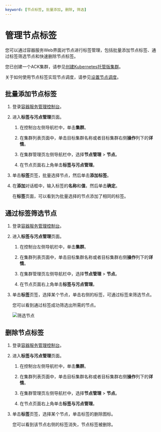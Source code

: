 ```yaml
---
keyword: [节点标签, 批量添加, 删除, 筛选]
---
```


# 管理节点标签

您可以通过容器服务Web界面对节点进行标签管理，包括批量添加节点标签、通过标签筛选节点和快速删除节点标签。

您已创建一个ACK集群，请参见[创建Kubernetes托管版集群](/cn.zh-CN/Kubernetes集群用户指南/集群/创建集群/创建Kubernetes托管版集群.md)。

关于如何使用节点标签实现节点调度，请参见[设置节点调度](/cn.zh-CN/Kubernetes集群用户指南/节点与节点池/节点/设置节点调度.md)。

## 批量添加节点标签

1.  登录[容器服务管理控制台](https://cs.console.aliyun.com)。

2.  进入**标签与污点管理**页面。

    1.  在控制台左侧导航栏中，单击**集群**。

    2.  在集群列表页面中，单击目标集群名称或者目标集群右侧**操作**列下的**详情**。

    3.  在集群管理页左侧导航栏中，选择**节点管理** \> **节点**。

    4.  在节点页面右上角单击**标签与污点管理**。

3.  单击**标签**页签，批量选择节点，然后单击**添加标签**。

4.  在**添加**对话框中，输入标签的**名称**和**值**，然后单击**确定**。

    在**标签**页面，可以看到为批量选择的节点添加了相同的标签。


## 通过标签筛选节点

1.  登录[容器服务管理控制台](https://cs.console.aliyun.com)。

2.  进入**标签与污点管理**页面。

    1.  在控制台左侧导航栏中，单击**集群**。

    2.  在集群列表页面中，单击目标集群名称或者目标集群右侧**操作**列下的**详情**。

    3.  在集群管理页左侧导航栏中，选择**节点管理** \> **节点**。

    4.  在节点页面右上角单击**标签与污点管理**。

3.  单击**标签**页签，选择某个节点，单击右侧的标签，可通过标签来筛选节点。

    您可以看到通过标签成功筛选出所需的节点。

    ![筛选节点](https://static-aliyun-doc.oss-accelerate.aliyuncs.com/assets/img/zh-CN/8575659951/p10915.png)


## 删除节点标签

1.  登录[容器服务管理控制台](https://cs.console.aliyun.com)。

2.  进入**标签与污点管理**页面。

    1.  在控制台左侧导航栏中，单击**集群**。

    2.  在集群列表页面中，单击目标集群名称或者目标集群右侧**操作**列下的**详情**。

    3.  在集群管理页左侧导航栏中，选择**节点管理** \> **节点**。

    4.  在节点页面右上角单击**标签与污点管理**。

3.  单击**标签**页签，选择某个节点，单击标签的删除图标。

    您可以看到该节点右侧的标签消失，节点标签被删除。


